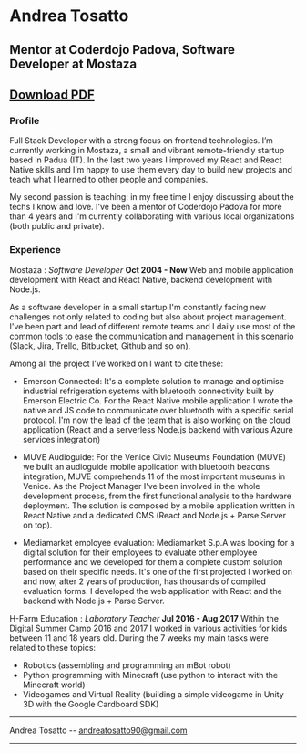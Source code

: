 # Andrea Tosatto

## Mentor at Coderdojo Padova, Software Developer at Mostaza

## [Download PDF](https://andtos90.it/resume.pdf)

### Profile

Full Stack Developer with a strong focus on frontend technologies.
I’m currently working in Mostaza, a small and vibrant remote-friendly startup based in Padua (IT). In the last two years I improved my React and React Native skills and I’m happy to use them every day to build new projects and teach what I learned to other people and companies.

My second passion is teaching: in my free time I enjoy discussing about the techs I know and love. I've been a mentor of Coderdojo Padova for more than 4 years and I'm currently collaborating with various local organizations (both public and private).

### Experience

Mostaza
: _Software Developer_
**Oct 2004 - Now**
Web and mobile application development with React and React Native, backend development with Node.js.

As a software developer in a small startup I'm constantly facing new challenges not only related to coding but also about project management. I've been part and lead of different remote teams and I daily use most of the common tools to ease the communication and management in this scenario (Slack, Jira, Trello, Bitbucket, Github and so on).

Among all the project I've worked on I want to cite these:

- Emerson Connected:
  It's a complete solution to manage and optimise industrial refrigeration systems with bluetooth connectivity built by Emerson Electric Co. For the React Native mobile application I wrote the native and JS code to communicate over bluetooth with a specific serial protocol. I'm now the lead of the team that is also working on the cloud application (React and a serverless Node.js backend with various Azure services integration)

- MUVE Audioguide:
  For the Venice Civic Museums Foundation (MUVE) we built an audioguide mobile application with bluetooth beacons integration, MUVE comprehends 11 of the most important museums in Venice. As the Project Manager I've been involved in the whole development process, from the first functional analysis to the hardware deployment. The solution is composed by a mobile application written in React Native and a dedicated CMS (React and Node.js + Parse Server on top).

- Mediamarket employee evaluation:
  Mediamarket S.p.A was looking for a digital solution for their employees to evaluate other employee performance and we developed for them a complete custom solution based on their specific needs. It's one of the first projected I worked on and now, after 2 years of production, has thousands of compiled evaluation forms. I developed the web application with React and the backend with Node.js + Parse Server.

H-Farm Education
: _Laboratory Teacher_
**Jul 2016 - Aug 2017**
Within the Digital Summer Camp 2016 and 2017 I worked in various activities for kids between 11 and 18 years old. During the 7 weeks my main tasks were related to these topics:

- Robotics (assembling and programming an mBot robot)
- Python programming with Minecraft (use python to interact with the Minecraft world)
- Videogames and Virtual Reality (building a simple videogame in Unity 3D with the Google Cardboard SDK)

---

Andrea Tosatto -- [andreatosatto90@gmail.com](mailto:andreatosatto90@gmail.com)

---
